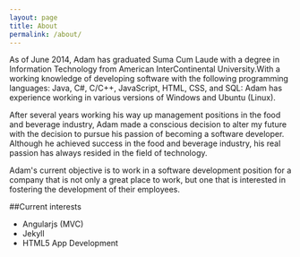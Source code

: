 ```yaml
---
layout: page
title: About
permalink: /about/
---
```


As of June 2014, Adam has graduated Suma Cum Laude with a degree in Information Technology from American InterContinental University.With a working knowledge of developing software with the following programming languages: Java, C#, C/C++, JavaScript, HTML, CSS, and SQL: Adam has experience working in various versions of Windows and Ubuntu (Linux).

After several years working his way up management positions in the food and beverage industry, Adam made a conscious decision to alter my future with the decision to pursue his passion of becoming a software developer. Although he achieved success in the food and beverage industry, his real passion has always resided in the field of technology. 

Adam's current objective is to work in a software development position for a company that is not only a great place to work, but one that is interested in fostering the development of their employees.

##Current interests
- Angularjs (MVC)
- Jekyll
- HTML5 App Development
